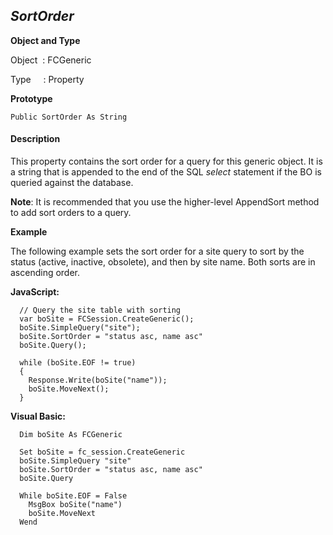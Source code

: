 _SortOrder_
-----------

**Object and Type**

Object  : FCGeneric

Type     : Property

**Prototype**

```
Public SortOrder As String
```

#### Description

This property contains the sort order for a query for this generic object. It is a string that is appended to the end of the SQL _select_ statement if the BO is queried against the database.

**Note**: It is recommended that you use the higher-level AppendSort method to add sort orders to a query.

**Example**

The following example sets the sort order for a site query to sort by the status (active, inactive, obsolete), and then by site name. Both sorts are in ascending order.

**JavaScript:**
```
  // Query the site table with sorting
  var boSite = FCSession.CreateGeneric();
  boSite.SimpleQuery("site");
  boSite.SortOrder = "status asc, name asc"
  boSite.Query();

  while (boSite.EOF != true)
  {
    Response.Write(boSite("name"));
    boSite.MoveNext(); 
  }
```

**Visual Basic:**
```
  Dim boSite As FCGeneric

  Set boSite = fc_session.CreateGeneric
  boSite.SimpleQuery "site"
  boSite.SortOrder = "status asc, name asc"
  boSite.Query

  While boSite.EOF = False
    MsgBox boSite("name")
    boSite.MoveNext
  Wend
```